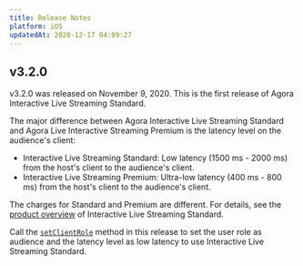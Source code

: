 ```yaml
---
title: Release Notes
platform: iOS
updatedAt: 2020-12-17 04:09:27
---
```

## v3.2.0
v3.2.0 was released on November 9, 2020. This is the first release of Agora Interactive Live Streaming Standard.

The major difference between Agora Interactive Live Streaming Standard and Agora Live Interactive Streaming Premium is the latency level on the audience's client:

- Interactive Live Streaming Standard: Low latency (1500 ms - 2000 ms) from the host's client to the audience's client.
- Interactive Live Streaming Premium: Ultra-low latency (400 ms - 800 ms) from the host's client to the audience's client.

The charges for Standard and Premium are different. For details, see the [product overview](/en/live-streaming/product_live_standard) of Interactive Live Streaming Standard.

Call the [`setClientRole`](./API%20Reference/oc/Classes/AgoraRtcEngineKit.html#//api/name/setClientRole:options:) method in this release to set the user role as audience and the latency level as low latency to use Interactive Live Streaming Standard.